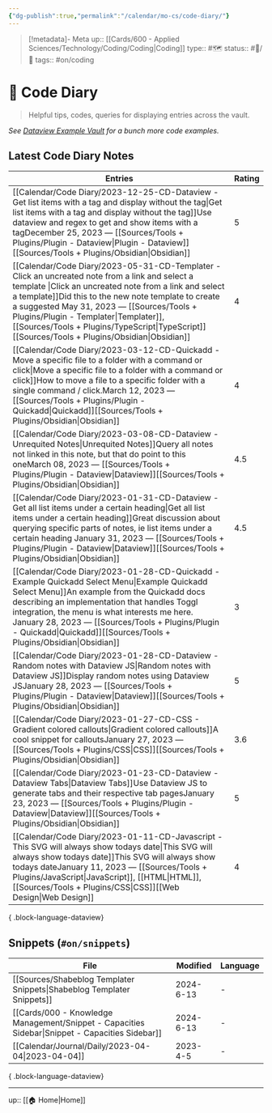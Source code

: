 ```yaml
---
{"dg-publish":true,"permalink":"/calendar/mo-cs/code-diary/"}
---
```


> [!metadata]- Meta
> up:: [[Cards/600 - Applied Sciences/Technology/Coding/Coding\|Coding]]
> type:: #🗺 
> status:: #📝/🌿 
> tags:: #on/coding

# 🧪 Code Diary
> Helpful tips, codes, queries for displaying entries across the vault.

*See [Dataview Example Vault](https://s-blu.github.io/obsidian_dataview_example_vault/) for a bunch more code examples.*

## Latest Code Diary Notes

| Entries                                                                                                                                                                                                                                                                                                                                                                                                                                                                                                                             | Rating |
| ----------------------------------------------------------------------------------------------------------------------------------------------------------------------------------------------------------------------------------------------------------------------------------------------------------------------------------------------------------------------------------------------------------------------------------------------------------------------------------------------------------------------------------- | ------ |
| [[Calendar/Code Diary/2023-12-25-CD-Dataview - Get list items with a tag and display without the tag\|Get list items with a tag and display without the tag]]<span class='summary'>Use dataview and regex to get and show items with a tag</span><span class='block'>December 25, 2023</span> — <span class='block'>[[Sources/Tools + Plugins/Plugin - Dataview\|Plugin - Dataview]]</span><span class='block'>[[Sources/Tools + Plugins/Obsidian\|Obsidian]]</span>                                                       | 5      |
| [[Calendar/Code Diary/2023-05-31-CD-Templater - Click an uncreated note from a link and select a template \|Click an uncreated note from a link and select a template]]<span class='summary'>Did this to the new note template to create a suggested </span><span class='block'>May 31, 2023</span> — <span class='block'>[[Sources/Tools + Plugins/Plugin - Templater\|Templater]], [[Sources/Tools + Plugins/TypeScript\|TypeScript]]</span><span class='block'>[[Sources/Tools + Plugins/Obsidian\|Obsidian]]</span> | 4      |
| [[Calendar/Code Diary/2023-03-12-CD-Quickadd - Move a specific file to a folder with a command or click\|Move a specific file to a folder with a command or click]]<span class='summary'>How to move a file to a specific folder with a single command / click.</span><span class='block'>March 12, 2023</span> — <span class='block'>[[Sources/Tools + Plugins/Plugin - Quickadd\|Quickadd]]</span><span class='block'>[[Sources/Tools + Plugins/Obsidian\|Obsidian]]</span>                                              | 4      |
| [[Calendar/Code Diary/2023-03-08-CD-Dataview - Unrequited Notes\|Unrequited Notes]]<span class='summary'>Query all notes not linked in this note, but that do point to this one</span><span class='block'>March 08, 2023</span> — <span class='block'>[[Sources/Tools + Plugins/Plugin - Dataview\|Dataview]]</span><span class='block'>[[Sources/Tools + Plugins/Obsidian\|Obsidian]]</span>                                                                                                                              | 4.5    |
| [[Calendar/Code Diary/2023-01-31-CD-Dataview - Get all list items under a certain heading\|Get all list items under a certain heading]]<span class='summary'>Great discussion about querying specific parts of notes, ie list items under a certain heading </span><span class='block'>January 31, 2023</span> — <span class='block'>[[Sources/Tools + Plugins/Plugin - Dataview\|Dataview]]</span><span class='block'>[[Sources/Tools + Plugins/Obsidian\|Obsidian]]</span>                                               | 4.5    |
| [[Calendar/Code Diary/2023-01-28-CD-Quickadd - Example Quickadd Select Menu\|Example Quickadd Select Menu]]<span class='summary'>An example from the Quickadd docs describing an implementation that handles Toggl integration, the menu is what interests me here. </span><span class='block'>January 28, 2023</span> — <span class='block'>[[Sources/Tools + Plugins/Plugin - Quickadd\|Quickadd]]</span><span class='block'>[[Sources/Tools + Plugins/Obsidian\|Obsidian]]</span>                                       | 3      |
| [[Calendar/Code Diary/2023-01-28-CD-Dataview - Random notes with Dataview JS\|Random notes with Dataview JS]]<span class='summary'>Display random notes using Dataview JS</span><span class='block'>January 28, 2023</span> — <span class='block'>[[Sources/Tools + Plugins/Plugin - Dataview\|Dataview]]</span><span class='block'>[[Sources/Tools + Plugins/Obsidian\|Obsidian]]</span>                                                                                                                                  | 5      |
| [[Calendar/Code Diary/2023-01-27-CD-CSS - Gradient colored callouts\|Gradient colored callouts]]<span class='summary'>A cool snippet for callouts</span><span class='block'>January 27, 2023</span> — <span class='block'>[[Sources/Tools + Plugins/CSS\|CSS]]</span><span class='block'>[[Sources/Tools + Plugins/Obsidian\|Obsidian]]</span>                                                                                                                                                                             | 3.6    |
| [[Calendar/Code Diary/2023-01-23-CD-Dataview - Dataview Tabs\|Dataview Tabs]]<span class='summary'>Use Dataview JS to generate tabs and their respective tab pages</span><span class='block'>January 23, 2023</span> — <span class='block'>[[Sources/Tools + Plugins/Plugin - Dataview\|Dataview]]</span><span class='block'>[[Sources/Tools + Plugins/Obsidian\|Obsidian]]</span>                                                                                                                                         | 5      |
| [[Calendar/Code Diary/2023-01-11-CD-Javascript - This SVG will always show todays date\|This SVG will always show todays date]]<span class='summary'>This SVG will always show todays date</span><span class='block'>January 11, 2023</span> — <span class='block'>[[Sources/Tools + Plugins/JavaScript\|JavaScript]], [[HTML\|HTML]], [[Sources/Tools + Plugins/CSS\|CSS]]</span><span class='block'>[[Web Design\|Web Design]]</span>                                                                                    | 4      |

{ .block-language-dataview}

## Snippets (`#on/snippets`)

| File                                                                                               | Modified  | Language |
| -------------------------------------------------------------------------------------------------- | --------- | -------- |
| [[Sources/Shabeblog Templater Snippets\|Shabeblog Templater Snippets]]                          | 2024-6-13 | \-       |
| [[Cards/000 - Knowledge Management/Snippet - Capacities Sidebar\|Snippet - Capacities Sidebar]] | 2024-6-13 | \-       |
| [[Calendar/Journal/Daily/2023-04-04\|2023-04-04]]                                               | 2023-4-5  | \-       |

{ .block-language-dataview}




---
up:: [[🏠 Home\|Home]]



